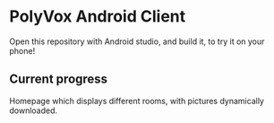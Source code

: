 # PolyVox Android Client

Open this repository with Android studio,
and build it, to try it on your phone!

## Current progress

Homepage which displays different rooms,
with pictures dynamically downloaded.

